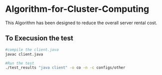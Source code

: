 # Algorithm-for-Cluster-Computing
This Algorithm has been designed to reduce the overall server rental cost.

## To Execusion the test

```bash
#compile the client.java
javac client.java
```

```bash
#Run the test
./test_results "java client" -o co -n -c configs/other
```